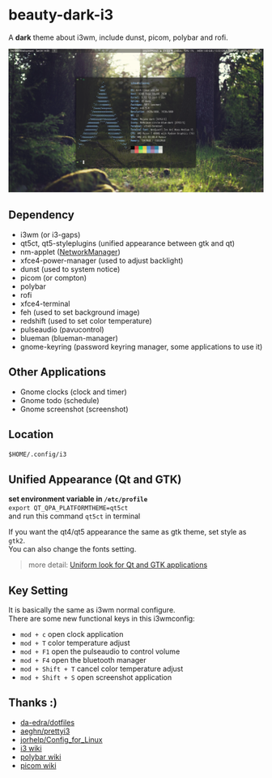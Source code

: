 # beauty-dark-i3
A **dark** theme about i3wm, include dunst, picom, polybar and rofi.  

![review_image](https://raw.githubusercontent.com/SzLeaves/beauty-dark-i3/main/review_images/00.png)

## Dependency
* i3wm (or i3-gaps)
* qt5ct, qt5-styleplugins (unified appearance between gtk and qt)
* nm-applet ([NetworkManager](https://wiki.archlinux.org/index.php/NetworkManager))
* xfce4-power-manager (used to adjust backlight)
* dunst (used to system notice)
* picom (or compton)
* polybar
* rofi
* xfce4-terminal
* feh (used to set background image)
* redshift (used to set color temperature)
* pulseaudio (pavucontrol)
* blueman (blueman-manager)
* gnome-keyring (password keyring manager, some applications to use it)

## Other Applications
* Gnome clocks (clock and timer)
* Gnome todo   (schedule)
* Gnome screenshot (screenshot)

## Location
`$HOME/.config/i3`  

## Unified Appearance (Qt and GTK)
**set environment variable in `/etc/profile`**  
`export QT_QPA_PLATFORMTHEME=qt5ct`  
and run this command `qt5ct` in terminal  

If you want the qt4/qt5 appearance the same as gtk theme, set style as `gtk2`.   
You can also change the fonts setting.
> more detail: [Uniform look for Qt and GTK applications](https://wiki.archlinux.org/index.php/Uniform_look_for_Qt_and_GTK_applications)

## Key Setting
It is basically the same as i3wm normal configure.  
There are some new functional keys in this i3wmconfig:  
* `mod + c`         open clock application
* `mod + T`         color temperature adjust  
* `mod + F1`        open the pulseaudio to control volume
* `mod + F4`        open the bluetooth manager
* `mod + Shift + T` cancel color temperature adjust  
* `mod + Shift + S` open screenshot application

## Thanks :)
* [da-edra/dotfiles](https://github.com/da-edra/dotfiles)
* [aeghn/prettyi3](https://github.com/aeghn/prettyi3)
* [jorhelp/Config_for_Linux](https://github.com/jorhelp/Config_for_Linux)
* [i3 wiki](https://wiki.archlinux.org/index.php/I3)
* [polybar wiki](https://github.com/polybar/polybar/wiki)
* [picom wiki](https://wiki.archlinux.org/index.php/Picom)
